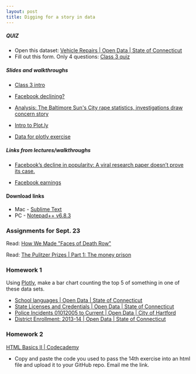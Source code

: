 ```yaml
---
layout: post
title: Digging for a story in data
---
```


##### QUIZ

* Open this dataset: [Vehicle Repairs | Open Data | State of Connecticut](https://data.ct.gov/Government/Vehicle-Repairs/eren-euca)
* Fill out this form. Only 4 questions: [Class 3 quiz](https://docs.google.com/forms/d/144WtyMg9xO4Wr2q-YkeEBqwL7JEq-HamTXwdrGc3LE8/viewform)

##### Slides and walkthroughs

* [Class 3 intro](http://andrewbtran.github.io/JRN-418/class3/class3intro.html)

* [Facebook declining?](http://andrewbtran.github.io/JRN-418/class3/class3.html)

* [Analysis: The Baltimore Sun's City rape statistics, investigations draw concern story](http://andrewbtran.github.io/JRN-418/class3/baltimore.html)

* [Intro to Plot.ly](http://andrewbtran.github.io/JRN-418/class3/plotly.html)

* [Data for plotly exercise](https://docs.google.com/spreadsheets/d/1G75F8jAuj-9r-y5r4JMM5UV6-RYyXBVcWbJ5puxqTPI/edit#gid=0)

##### Links from lectures/walkthroughs
* [Facebook’s decline in popularity: A viral research paper doesn’t prove its case.](http://www.slate.com/articles/business/moneybox/2014/01/facebook_s_decline_in_popularity_a_viral_research_paper_doesn_t_prove_its.single.html)

* [Facebook earnings](http://files.shareholder.com/downloads/AMDA-NJ5DZ/75562925x0x822961/fd718a09-c312-4605-9a17-1d6ef07bdd5a/FB_Q115EarningsSlides.pdf)


#### Download links

* Mac - [Sublime Text](http://www.sublimetext.com/2)
* PC - [Notepad++ v6.8.3 ](https://notepad-plus-plus.org/download/v6.8.3.html)


### Assignments for Sept. 23

Read: [How We Made "Faces of Death Row"](https://source.opennews.org/en-US/articles/how-we-made-faces-death-row/)

Read: [The Pulitzer Prizes | Part 1: The money prison](http://www.pulitzer.org/archives/8836)

### Homework 1

Using [Plotly](https://plot.ly/), make a bar chart counting the top 5 of something in one of these data sets.

* [School languages | Open Data | State of Connecticut](https://data.ct.gov/Education/School-languages/gyrg-ku5c)
* [State Licenses and Credentials | Open Data | State of Connecticut](https://data.ct.gov/Business/State-Licenses-and-Credentials/ngch-56tr)
* [Police Incidents 01012005 to Current | Open Data | City of Hartford](https://data.hartford.gov/Public-Safety/Police-Incidents-01012005-to-Current/889t-nwfu)
* [District Enrollment: 2013-14 | Open Data | State of Connecticut](https://data.ct.gov/Education/District-Enrollment-2013-14/bb6g-79yj)

### Homework 2

[HTML Basics II | Codecademy](https://www.codecademy.com/courses/web-beginner-en-y2Yjd/0/1)

* Copy and paste the code you used to pass the 14th exercise into an html file and upload it to your GitHub repo. Email me the link.
